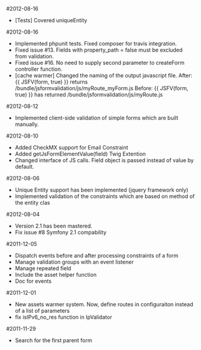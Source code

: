 #2012-08-16
- [Tests] Covered uniqueEntity

#2012-08-16
- Implemented phpunit tests. Fixed composer for travis integration.
- Fixed issue #13. Fields with property_path = false must be excluded from validation.
- Fixed issue #16. No need to supply second parameter to createForm controller function.
- [cache warmer] Changed the naming of the output javascript file.
	After:
		{{ JSFV(form, true) }} returns  /bundle/jsformvalidation/js/myRoute_myForm.js
	Before:
		{{ JSFV(form, true) }} has returned  /bundle/jsformvalidation/js/myRoute.js

#2012-08-12
- Implemented client-side validation of simple forms which are built manually.

#2012-08-10
- Added CheckMX support for Email Constraint
- Added getJsFormElementValue(field) Twig Extention
- Changed interface of JS calls. Field object is passed instead of value by default.

#2012-08-06
- Unique Entity support has been implemented (jquery framework only)
- Implemented validation of the constraints which are based on method of the entity clas

#2012-08-04
- Version 2.1 has been mastered.
- Fix issue #8 Symfony 2.1 compability

#2011-12-05
- Dispatch events before and after processing constraints of a form
- Manage validation groups with an event listener
- Manage repeated field
- Include the asset helper function
- Doc for events

#2011-12-01
- New assets warmer system. Now, define routes in configuraiton instead of a list of parameters
- fix isIPv6_no_res function in IpValidator

#2011-11-29
- Search for the first parent form